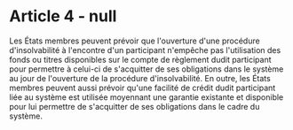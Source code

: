 # Article 4 - null


Les États membres peuvent prévoir que l'ouverture d'une procédure d'insolvabilité à l'encontre d'un participant n'empêche pas l'utilisation des fonds ou titres disponibles sur le compte de règlement dudit participant pour permettre à celui-ci de s'acquitter de ses obligations dans le système au jour de l'ouverture de la procédure d'insolvabilité. En outre, les États membres peuvent aussi prévoir qu'une facilité de crédit dudit participant liée au système est utilisée moyennant une garantie existante et disponible pour lui permettre de s'acquitter de ses obligations dans le cadre du système.
